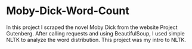 # Moby-Dick-Word-Count
In this project I scraped the novel Moby Dick from the website Project Gutenberg. After calling requests and using BeautifulSoup, I used simple NLTK to analyze the word distribution. This project was my intro to NLTK.
